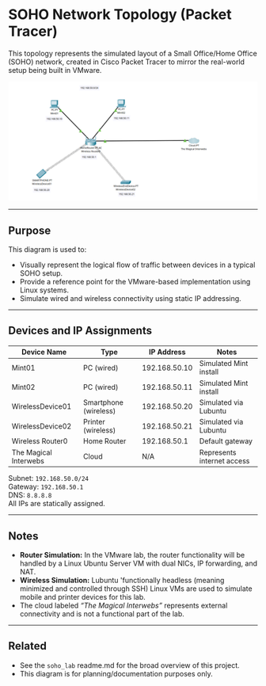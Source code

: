 # SOHO Network Topology (Packet Tracer)

This topology represents the simulated layout of a Small Office/Home Office (SOHO) network, created in Cisco Packet Tracer to mirror the real-world setup being built in VMware.

![packet tracer topology](screenshots/soho_lab.png)

---

## Purpose

This diagram is used to:
- Visually represent the logical flow of traffic between devices in a typical SOHO setup.
- Provide a reference point for the VMware-based implementation using Linux systems.
- Simulate wired and wireless connectivity using static IP addressing.

---

## Devices and IP Assignments

| Device Name         | Type                | IP Address      | Notes                     |
|---------------------|---------------------|------------------|---------------------------|
| Mint01              | PC (wired)          | 192.168.50.10    | Simulated Mint install    |
| Mint02              | PC (wired)          | 192.168.50.11    | Simulated Mint install    |
| WirelessDevice01    | Smartphone (wireless)| 192.168.50.20   | Simulated via Lubuntu |
| WirelessDevice02    | Printer (wireless)  | 192.168.50.21    | Simulated via Lubuntu     |
| Wireless Router0    | Home Router         | 192.168.50.1     | Default gateway           |
| The Magical Interwebs | Cloud              | N/A              | Represents internet access|

Subnet: `192.168.50.0/24`  
Gateway: `192.168.50.1`  
DNS: `8.8.8.8`  
All IPs are statically assigned.

---

## Notes

- **Router Simulation:** In the VMware lab, the router functionality will be handled by a Linux Ubuntu Server VM with dual NICs, IP forwarding, and NAT.
- **Wireless Simulation:** Lubuntu 'functionally headless (meaning minimized and controlled through SSH) Linux VMs are used to simulate mobile and printer devices for this lab.
- The cloud labeled *“The Magical Interwebs”* represents external connectivity and is not a functional part of the lab.

---

## Related

- See the `soho_lab` readme.md for the broad overview of this project.
- This diagram is for planning/documentation purposes only.
